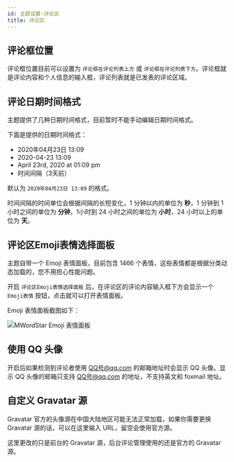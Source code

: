 ```yaml
---
id: 主题设置-评论区
title: 评论区
---
```


## 评论框位置

评论框位置目前可以设置为 `评论框在评论列表上方` 或 `评论框在评论列表下方`。评论框就是评论内容和个人信息的输入框，评论列表就是已发表的评论区域。

## 评论日期时间格式

主题提供了几种日期时间格式，目前暂时不能手动编辑日期时间格式。

下面是提供的日期时间格式：

* 2020年04月23日 13:09
* 2020-04-23 13:09
* April 23rd, 2020 at 01:09 pm
* 时间间隔（3天前）

默认为 `2020年04月23日 13:09` 的格式。

时间间隔的时间单位会根据间隔的长短变化，1 分钟以内的单位为 **秒**，1 分钟到 1 小时之间的单位为 **分钟**，1小时到 24 小时之间的单位为 **小时**，24 小时以上的单位为 **天**。

## 评论区Emoji表情选择面板

主题自带一个 Emoji 表情面板，目前包含 1466 个表情，这些表情都是根据分类动态加载的，您不用担心性能问题。

开启 `评论区Emoji表情选择面板` 后，在评论区的评论内容输入框下方会显示一个 `Emoji表情` 按钮，点击就可以打开表情面板。

Emoji 表情面板截图如下：

![MWordStar Emoji 表情面板](assets/emoji.jpeg)

## 使用 QQ 头像

开启后如果检测到评论者使用 QQ号@qq.com 的邮箱地址时会显示 QQ 头像。显示 QQ 头像的邮箱只支持 QQ号@qq.com 的地址，不支持英文和 foxmail 地址。

## 自定义 Gravatar 源

Gravatar 官方的头像源在中国大陆地区可能无法正常加载，如果你需要更换 Gravatar 源的话，可以在这里输入 URL，留空会使用官方源。

这里更改的只是前台的 Gravatar 源，后台评论管理使用的还是官方的 Gravatar 源。
